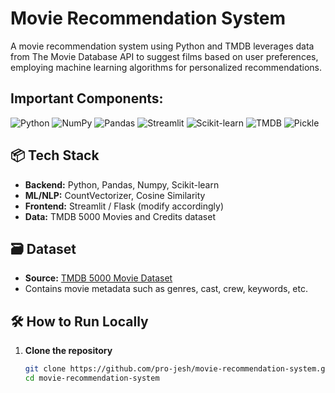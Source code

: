 # Movie Recommendation System

A movie recommendation system using Python and TMDB leverages data from The Movie Database API to suggest films based on user preferences, employing machine learning algorithms for personalized recommendations.
## Important Components:
<p align="left"> <img src="https://img.shields.io/badge/Python-3776AB?style=for-the-badge&logo=python&logoColor=white" alt="Python"/> <img src="https://img.shields.io/badge/Numpy-013243?style=for-the-badge&logo=numpy&logoColor=white" alt="NumPy"/> <img src="https://img.shields.io/badge/Pandas-150458?style=for-the-badge&logo=pandas&logoColor=white" alt="Pandas"/> <img src="https://img.shields.io/badge/Streamlit-FF4B4B?style=for-the-badge&logo=streamlit&logoColor=white" alt="Streamlit"/> <img src="https://img.shields.io/badge/Scikit--Learn-F7931E?style=for-the-badge&logo=scikit-learn&logoColor=white" alt="Scikit-learn"/> <img src="https://img.shields.io/badge/TMDB-01B4E4?style=for-the-badge&logo=themoviedatabase&logoColor=white" alt="TMDB"/> <img src="https://img.shields.io/badge/Pickle-333333?style=for-the-badge&logo=python&logoColor=white" alt="Pickle"/> </p>

## 📦 Tech Stack

- **Backend:** Python, Pandas, Numpy, Scikit-learn
- **ML/NLP:** CountVectorizer, Cosine Similarity
- **Frontend:** Streamlit / Flask (modify accordingly)
- **Data:** TMDB 5000 Movies and Credits dataset

## 🗃️ Dataset

- **Source:** [TMDB 5000 Movie Dataset](https://www.kaggle.com/datasets/tmdb/tmdb-movie-metadata)
- Contains movie metadata such as genres, cast, crew, keywords, etc.

## 🛠️ How to Run Locally

1. **Clone the repository**
   ```bash
   git clone https://github.com/pro-jesh/movie-recommendation-system.git
   cd movie-recommendation-system
